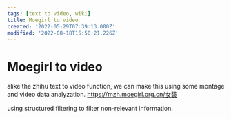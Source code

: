 ```yaml
---
tags: [text to video, wiki]
title: Moegirl to video
created: '2022-05-29T07:39:13.000Z'
modified: '2022-08-18T15:50:21.226Z'
---
```


# Moegirl to video

alike the zhihu text to video function, we can make this using some montage and video data analyzation.
https://mzh.moegirl.org.cn/女装

using structured filtering to filter non-relevant information.
